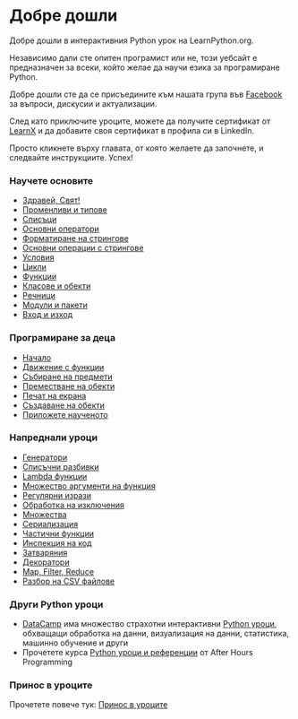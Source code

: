 # Добре дошли

Добре дошли в интерактивния Python урок на LearnPython.org.  

Независимо дали сте опитен програмист или не, този уебсайт е предназначен за всеки, който желае да научи езика за програмиране Python.<br>

Добре дошли сте да се присъедините към нашата група във <a href="http://www.facebook.com/groups/180708015327157/">Facebook</a> за въпроси, дискусии и актуализации.  

След като приключите уроците, можете да получите сертификат от [LearnX](https://www.learnx.org) и да добавите своя сертификат в профила си в LinkedIn.  

Просто кликнете върху главата, от която желаете да започнете, и следвайте инструкциите. Успех!<br>

### Научете основите

- [Здравей, Свят!](Hello%2C%20World!)
- [Променливи и типове](Variables%20and%20Types)
- [Списъци](Lists)
- [Основни оператори](Basic%20Operators)
- [Форматиране на стрингове](String%20Formatting)
- [Основни операции с стрингове](Basic%20String%20Operations)
- [Условия](Conditions)
- [Цикли](Loops)
- [Функции](Functions)
- [Класове и обекти](Classes%20and%20Objects)
- [Речници](Dictionaries)
- [Модули и пакети](Modules%20and%20Packages)
- [Вход и изход](Input%20and%20Output)

### Програмиране за деца

- [Начало](https://codingforkids.io/play/python/intro-level1)
- [Движение с функции](https://codingforkids.io/play/python/intro-level2)
- [Събиране на предмети](https://codingforkids.io/play/python/intro-level3)
- [Преместване на обекти](https://codingforkids.io/play/python/intro-level4)
- [Печат на екрана](https://codingforkids.io/play/python/intro-level5)
- [Създаване на обекти](https://codingforkids.io/play/python/intro-level6)
- [Приложете наученото](https://codingforkids.io/play/python/intro-level7)

### Напреднали уроци

- [Генератори](Generators)
- [Списъчни разбивки](List%20Comprehensions)
- [Lambda функции](Lambda%20functions)
- [Множество аргументи на функция](Multiple%20Function%20Arguments)
- [Регулярни изрази](Regular%20Expressions)
- [Обработка на изключения](Exception%20Handling)
- [Множества](Sets)
- [Сериализация](Serialization)
- [Частични функции](Partial%20functions)
- [Инспекция на код](Code%20Introspection)
- [Затваряния](Closures)
- [Декоратори](Decorators)
- [Map, Filter, Reduce](Map%2C%20Filter%2C%20Reduce)
- [Разбор на CSV файлове](Parsing%20CSV%20Files)

### Други Python уроци

- [DataCamp](https://datacamp.pxf.io/c/67577/1012793/13294?sharedId=learnpython.org) има множество страхотни интерактивни [Python уроци](https://datacamp.pxf.io/c/67577/1012793/13294?sharedId=learnpython.org), обхващащи обработка на данни, визуализация на данни, статистика, машинно обучение и други
- Прочетете курса [Python уроци и референции](http://www.afterhoursprogramming.com/index.php?article=181) от After Hours Programming

### Принос в уроците

Прочетете повече тук: [Принос в уроците](Contributing%20Tutorials)
